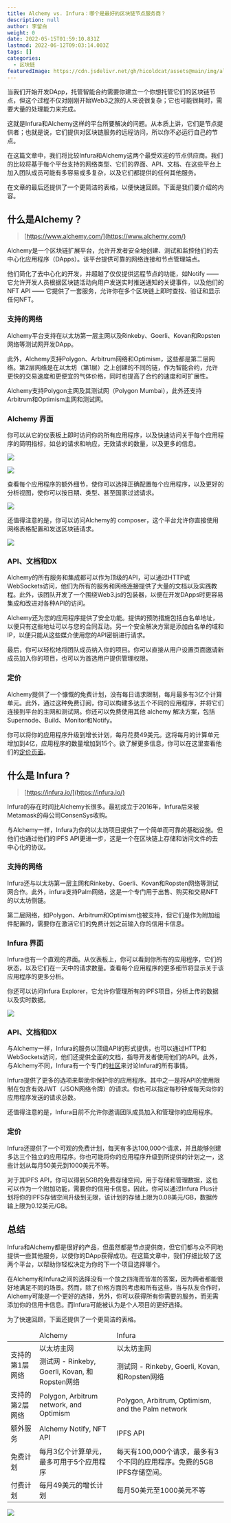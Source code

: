 ```yaml
---
title: Alchemy vs. Infura：哪个是最好的区块链节点服务商？
description: null
author: 李留白
weight: 0
date: 2022-05-15T01:59:10.831Z
lastmod: 2022-06-12T09:03:14.003Z
tags: []
categories:
  - 区块链
featuredImage: https://cdn.jsdelivr.net/gh/hicoldcat/assets@main/img/alchemy-vs-infura-which-node-provider-best.png
---
```


当我们开始开发DApp，托管智能合约需要你建立一个你想托管它们的区块链节点，但这个过程不仅对刚刚开始Web3之旅的人来说很复杂；它也可能很耗时，需要大量的处理能力来完成。

这就是Infura和Alchemy这样的平台所要解决的问题。从本质上讲，它们是节点提供者；也就是说，它们提供对区块链服务的远程访问，所以你不必运行自己的节点。

在这篇文章中，我们将比较Infura和Alchemy这两个最受欢迎的节点供应商。我们的比较将基于每个平台支持的网络类型、它们的界面、API、文档、在这些平台上加入团队成员可能有多容易或多复杂，以及它们都提供的任何其他服务。

在文章的最后还提供了一个更简洁的表格，以便快速回顾。下面是我们要介绍的内容。

## 什么是Alchemy？
> [https://www.alchemy.com/](https://www.alchemy.com/)

Alchemy是一个区块链扩展平台，允许开发者安全地创建、测试和监控他们的去中心化应用程序（DApps）。该平台提供可靠的网络连接和节点管理端点。

他们简化了去中心化的开发，并超越了仅仅提供远程节点的功能，如Notify —— 它允许开发人员根据区块链活动向用户发送实时推送通知的关键事件，以及他们的NFT API —— 它提供了一套服务，允许你在多个区块链上即时查找、验证和显示任何NFT。

### 支持的网络

Alchemy平台支持在以太坊第一层主网以及Rinkeby、Goerli、Kovan和Ropsten网络等测试网开发DApp。

此外，Alchemy支持Polygon、Arbitrum网络和Optimism，这些都是第二层网络。第2层网络是在以太坊（第1层）之上创建的不同的链，作为智能合约，允许更快的交易速度和更便宜的气体价格，同时也提高了合约的速度和可扩展性。

Alchemy支持Polygon主网及其测试网（Polygon Mumbai），此外还支持Arbitrum和Optimism主网和测试网。

### Alchemy 界面

你可以从它的仪表板上即时访问你的所有应用程序，以及快速访问关于每个应用程序的简明指标，如总的请求和响应，无效请求的数量，以及更多的信息。

![](https://cdn.jsdelivr.net/gh/hicoldcat/assets@main/img/20220515101616.png)

![](https://cdn.jsdelivr.net/gh/hicoldcat/assets@main/img/20220515101548.png)

查看每个应用程序的额外细节，使你可以选择正确配置每个应用程序，以及更好的分析视图，使你可以按日期、类型、甚至国家过滤请求。

![](https://cdn.jsdelivr.net/gh/hicoldcat/assets@main/img/20220515101722.png)

还值得注意的是，你可以访问Alchemy的 composer，这个平台允许你直接使用网络表格配置和发送区块链请求。

![](https://cdn.jsdelivr.net/gh/hicoldcat/assets@main/img/20220515101748.png)

### API、文档和DX

Alchemy的所有服务和集成都可以作为顶级的API，可以通过HTTP或WebSockets访问，他们为所有的服务和网络连接提供了大量的文档以及实践教程。此外，该团队开发了一个围绕Web3.js的包装器，以便在开发DApps时更容易集成和改进对各种API的访问。

Alchemy还为您的应用程序提供了安全功能。提供的预防措施包括白名单地址，以便只有这些地址可以与您的合同互动。另一个安全解决方案是添加白名单的域和IP，以便只能从这些媒介使用您的API密钥进行请求。

最后，你可以轻松地将团队成员纳入你的项目。你可以直接从用户设置页面邀请新成员加入你的项目，也可以为首选用户提供管理权限。

### 定价

Alchemy提供了一个慷慨的免费计划，没有每日请求限制，每月最多有3亿个计算单元。此外，通过这种免费订阅，你可以构建多达五个不同的应用程序，并将它们连接到平台的主网和测试网。你还可以免费使用其他 alchemy 解决方案，包括Supernode、Build、Monitor和Notify。

你可以将你的应用程序升级到增长计划，每月花费49美元。这将每月的计算单元增加到4亿，应用程序的数量增加到15个。欲了解更多信息，你可以在这里查看他们的[定价页面](https://www.alchemy.com/pricing)。


## 什么是 Infura ?
> [https://infura.io/](https://infura.io/)

Infura的存在时间比Alchemy长很多。最初成立于2016年，Infura后来被Metamask的母公司ConsenSys收购。

与Alchemy一样，Infura为你的以太坊项目提供了一个简单而可靠的基础设施。但他们也通过他们的IPFS API更进一步，这是一个在区块链上存储和访问文件的去中心化的协议。

### 支持的网络

Infura还与以太坊第一层主网和Rinkeby、Goerli、Kovan和Ropsten网络等测试网合作。此外，infura支持Palm网络，这是一个专门用于出售、购买和交易NFT的以太坊侧链。

第二层网络，如Polygon、Arbitrum和Optimism也被支持，但它们是作为附加组件配置的，需要你在激活它们的免费计划之前输入你的信用卡信息。

### Infura 界面

Infura也有一个直观的界面。从仪表板上，你可以看到你所有的应用程序，它们的状态，以及它们在一天中的请求数量。查看每个应用程序的更多细节将显示关于该应用程序的更多分析。

你还可以访问Infura Explorer，它允许你管理所有的IPFS项目，分析上传的数据以及实时数据。

![](https://cdn.jsdelivr.net/gh/hicoldcat/assets@main/img/20220515102321.png)

### API、文档和DX

与Alchemy一样，Infura的服务以顶级API的形式提供，也可以通过HTTP和WebSockets访问，他们还提供全面的文档，指导开发者使用他们的API。此外，与Alchemy不同，Infura有一个专门的[社区](https://community.infura.io/)来讨论Infura的所有事情。

Infura提供了更多的选项来帮助你保护你的应用程序。其中之一是将API的使用限制在包含有效JWT（JSON网络令牌）的请求。你也可以指定每秒钟或每天向你的应用程序发送的请求总数。

还值得注意的是，Infura目前不允许你邀请团队成员加入和管理你的应用程序。

### 定价

Infura还提供了一个可观的免费计划，每天有多达100,000个请求，并且能够创建多达三个独立的应用程序。你也可能将你的应用程序升级到所提供的计划之一，这些计划从每月50美元到1000美元不等。

对于其IPFS API，你可以得到5GB的免费存储空间，用于存储和管理数据，这也可以作为一个附加功能，需要你的信用卡信息。因此，你可以通过Infura Plus计划将你的IPFS存储空间升级到无限，该计划的存储上限为0.08美元/GB，数据传输上限为0.12美元/GB。

## 总结

Infura和Alchemy都是很好的产品，但虽然都是节点提供商，但它们都与众不同地提供一些其他服务，以使你的DApp获得成功。在这篇文章中，我们仔细比较了这两个平台，以帮助你轻松决定为你的下一个项目选择哪个。

在Alchemy和Infura之间的选择没有一个放之四海而皆准的答案，因为两者都能很好地满足不同的场景。然而，除了价格方面的考虑和所有这些，当与队友合作时，Alchemy可能是一个更好的选择，另外，你可以获得所有你需要的服务，而无需添加你的信用卡信息。而Infura可能被认为是个人项目的更好选择。

为了快速回顾，下面还提供了一个更简洁的表格。

<table>
  <thead>
    <tr>
        <td></td> 
        <td>Alchemy</td> 
        <td>Infura</td>
   </tr>
  </thead>
    <tr>
        <td rowspan="2">支持的第1层网络</td>    
        <td >以太坊主网</td>  
        <td >以太坊主网</td> 
    </tr>
    <tr>
        <td >测试网 - Rinkeby, Goerli, Kovan, 和Ropsten网络</td>  
        <td >测试网 - Rinkeby, Goerli, Kovan, 和Ropsten网络</td>  
    </tr>
    <tr>
        <td >支持的第2层网络</td>    
        <td >Polygon, Arbitrum network, and Optimism</td>  
        <td >Polygon, Arbitrum, Optimism, and the Palm network</td> 
    </tr>
     <tr>
        <td >额外服务</td>    
        <td >Alchemy Notify, NFT API	</td>  
        <td >IPFS API</td> 
    </tr>
    <tr>
        <td >免费计划</td>    
        <td >每月3亿个计算单元，最多可用于5个应用程序</td>  
        <td >每天有100,000个请求，最多有3个不同的应用程序。免费的5GB IPFS存储空间。</td> 
    </tr>
    <tr>
        <td >付费计划</td>    
        <td >每月49美元的增长计划</td>  
        <td >每月50美元至1000美元不等</td> 
    </tr>
</table>

![](https://cdn.jsdelivr.net/gh/hicoldcat/assets@main/img/my.png)
